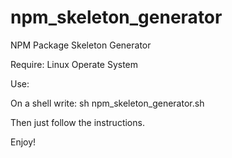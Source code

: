 npm_skeleton_generator
======================

NPM Package Skeleton Generator

Require: Linux Operate System

Use:

On a shell write: sh npm_skeleton_generator.sh

Then just follow the instructions.

Enjoy!
